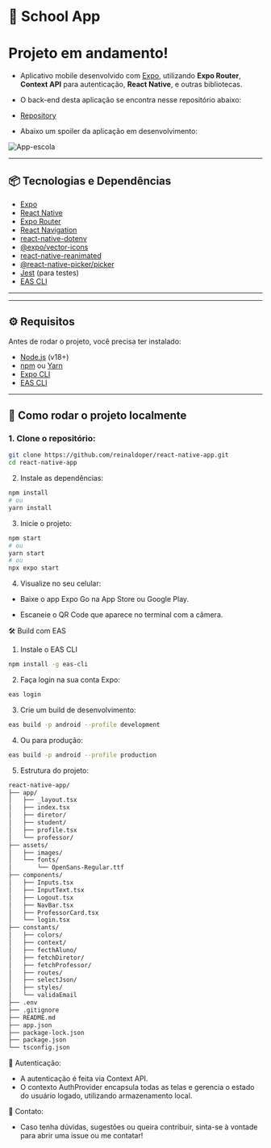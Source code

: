 # 📱 School App


<h1>Projeto em andamento!</h1>


- Aplicativo mobile desenvolvido com [Expo](https://expo.dev/), utilizando **Expo Router**, **Context API** para autenticação, **React Native**, e outras bibliotecas.
- O back-end desta aplicação se encontra nesse repositório abaixo:

- [Repository](https://github.com/reinaldoper/back-escola-prisma)

- Abaixo um spoiler da aplicação em desenvolvimento:

![App-escola](../App/assets/images/video_escola.gif)

---

## 📦 Tecnologias e Dependências

- [Expo](https://expo.dev/)
- [React Native](https://reactnative.dev/)
- [Expo Router](https://expo.github.io/router/docs)
- [React Navigation](https://reactnavigation.org/)
- [react-native-dotenv](https://github.com/goatandsheep/react-native-dotenv)
- [@expo/vector-icons](https://icons.expo.fyi/)
- [react-native-reanimated](https://docs.swmansion.com/react-native-reanimated/)
- [@react-native-picker/picker](https://github.com/react-native-picker/picker)
- [Jest](https://jestjs.io/) (para testes)
- [EAS CLI](https://docs.expo.dev/eas/)

---


---

## ⚙️ Requisitos

Antes de rodar o projeto, você precisa ter instalado:

- [Node.js](https://nodejs.org/en/) (v18+)
- [npm](https://www.npmjs.com/) ou [Yarn](https://yarnpkg.com/)
- [Expo CLI](https://docs.expo.dev/get-started/installation/)
- [EAS CLI](https://docs.expo.dev/eas/)

---

## 🚀 Como rodar o projeto localmente

### 1. Clone o repositório:

```bash
git clone https://github.com/reinaldoper/react-native-app.git
cd react-native-app
```

2. Instale as dependências:

```bash
npm install
# ou
yarn install
```

3. Inicie o projeto:

```bash
npm start
# ou
yarn start
# ou
npx expo start
```

4. Visualize no seu celular:
- Baixe o app Expo Go na App Store ou Google Play.

- Escaneie o QR Code que aparece no terminal com a câmera.


🛠️ Build com EAS

1. Instale o EAS CLI


```bash
npm install -g eas-cli
```

2. Faça login na sua conta Expo:

```bash
eas login
```

3. Crie um build de desenvolvimento:

```bash
eas build -p android --profile development
```

4. Ou para produção:

```bash
eas build -p android --profile production
```

5. Estrutura do projeto:

```bash
react-native-app/
├── app/
│   ├── _layout.tsx
│   ├── index.tsx
│   ├── diretor/
│   ├── student/
│   ├── profile.tsx
│   └── professor/
├── assets/
│   ├── images/
│   └── fonts/
│       └── OpenSans-Regular.ttf
├── components/
│   ├── Inputs.tsx
│   ├── InputText.tsx
│   ├── Logout.tsx
│   ├── NavBar.tsx
│   ├── ProfessorCard.tsx
│   └── login.tsx
├── constants/
│   ├── colors/
│   ├── context/
│   ├── fecthAluno/
│   ├── fetchDiretor/
│   ├── fetchProfessor/
│   ├── routes/
│   ├── selectJson/
│   ├── styles/
│   └── validaEmail
├── .env
├── .gitignore
├── README.md
├── app.json
├── package-lock.json
├── package.json
└── tsconfig.json
```

🔐 Autenticação:

- A autenticação é feita via Context API. 
- O contexto AuthProvider encapsula todas as telas e gerencia o estado do usuário logado, utilizando armazenamento local.


💬 Contato:

- Caso tenha dúvidas, sugestões ou queira contribuir, sinta-se à vontade para abrir uma issue ou me contatar!